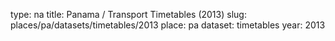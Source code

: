 type: na
title: Panama / Transport Timetables (2013)
slug: places/pa/datasets/timetables/2013
place: pa
dataset: timetables
year: 2013
